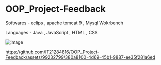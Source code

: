 # OOP_Project-Feedback

Softwares - eclips , apache tomcat 9 , Mysql Wokrbench

Languages - Java , JavaScript , HTML , CSS


![image](https://github.com/IT21284816/OOP_Project-Feedback/assets/99232799/7c3e41d7-ffa9-4b6f-b9bc-8a304ccf527f)


https://github.com/IT21284816/OOP_Project-Feedback/assets/99232799/380a8100-4d69-45b1-9887-ee35f281a6ed

